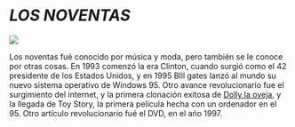 # *LOS NOVENTAS*

![](https://i2-prod.essexlive.news/whats-on/music-nightlife/article1034780.ece/ALTERNATES/s615/saved-by-the-90s-1.jpg)

Los noventas fué conocido por música y moda, pero también se le conoce por otras cosas.
En 1993 comenzó la era Clinton, cuando surgió como el 42 presidente de los Estados Unidos, y en 1995 BIll gates lanzó al mundo su nuevo sistema operativo de Windows 95.
Otro avance revolucionario fue el surgimiento del internet, y la primera clonación exitosa de [Dolly la oveja](http://www.animalresearch.info/es/avances-medicos/linea-de-tiempo/la-clonacion-de-la-oveja-dolly/), y la llegada de Toy Story, la primera película hecha con un ordenador en el 95. Otro artículo revolucionario fué el DVD, en el año 1997.

